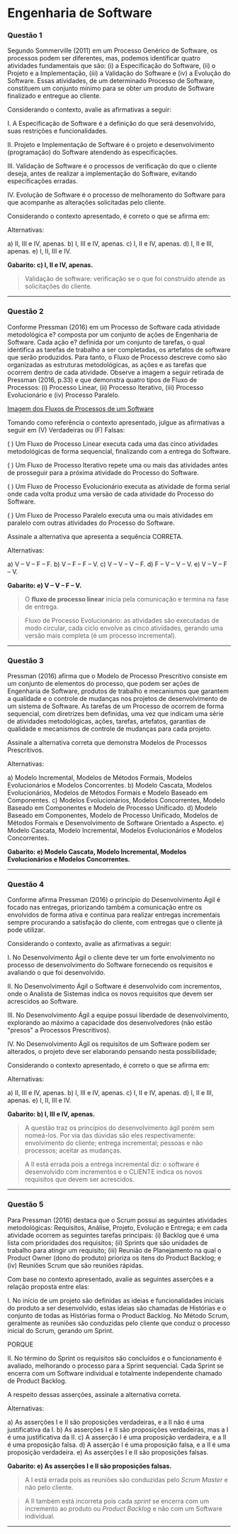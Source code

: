 # Engenharia de Software

### **Questão 1**

Segundo Sommerville (2011) em um Processo Genérico de Software, os processos podem ser diferentes, mas, podemos identificar quatro atividades fundamentais que são: (i) a Especificação do Software, (ii) o Projeto e a Implementação, (iii) a Validação do Software e (iv) a Evolução do Software. Essas atividades, de um determinado Processo de Software, constituem um conjunto mínimo para se obter um produto de Software finalizado e entregue ao cliente.

Considerando o contexto, avalie as afirmativas a seguir:

I. A Especificação de Software é a definição do que será desenvolvido, suas restrições e funcionalidades.

II. Projeto e Implementação de Software é o projeto e desenvolvimento (programação) do Software atendendo às especificações.

III. Validação de Software é o processos de verificação do que o cliente deseja, antes de realizar a implementação do Software, evitando especificações erradas.

IV. Evolução de Software é o processo de melhoramento do Software para que acompanhe as alterações solicitadas pelo cliente.

Considerando o contexto apresentado, é correto o que se afirma em:

Alternativas:

a) II, III e IV, apenas.
b) I, III e IV, apenas.
c) I, II e IV, apenas.
d) I, II e III, apenas.
e) I, II, III e IV.

**Gabarito: c) I, II e IV, apenas.**

>Validação de software: verificação se o que foi construído atende as
solicitações do cliente.

---

### **Questão 2**

Conforme Pressman (2016) em um Processo de Software cada atividade metodológica e? composta por um conjunto de ações de Engenharia de Software. Cada ação e? definida por um conjunto de tarefas, o qual identifica as tarefas de trabalho a ser completadas, os artefatos de software que serão produzidos. Para tanto, o Fluxo de Processo descreve como são organizadas as estruturas metodológicas, as ações e as tarefas que ocorrem dentro de cada atividade. Observe a imagem a seguir retirada de Pressman (2016, p.33) e que demonstra quatro tipos de Fluxo de Processos: (i) Processo Linear, (ii) Processo Iterativo, (iii) Processo Evolucionário e (iv) Processo Paralelo.

[Imagem dos Fluxos de Processos de um Software](https://github.com/Felipe-Fig/Analise-e-Modelagem-de-Sistemas/blob/master/Provas%20e%20Avalia%C3%A7%C3%B5es/av01-ams-imagem-01.jpg?raw=true)

Tomando como referência o contexto apresentado, julgue as afirmativas a seguir em (V) Verdadeiras ou (F) Falsas:

(   ) Um Fluxo de Processo Linear executa cada uma das cinco atividades metodológicas de forma sequencial, finalizando com a entrega do Software.

(   ) Um Fluxo de Processo Iterativo repete uma ou mais das atividades antes de prosseguir para a próxima atividade do Processo do Software.

(   ) Um Fluxo de Processo Evolucionário executa as atividade de forma serial onde cada volta produz uma versão de cada atividade do Processo do Software.

(   ) Um Fluxo de Processo Paralelo executa uma ou mais atividades em paralelo com outras atividades do Processo do Software.

Assinale a alternativa que apresenta a sequência CORRETA.

Alternativas:

a) V – V – F – F.
b) V – F – F – V.
c) V – V – V – F.
d) F – V – V – V.
e) V – V – F – V.

**Gabarito: e) V – V – F – V.**

>O **fluxo de processo linear** inicia pela comunicação e termina na fase de entrega.

>Fluxo de Processo Evolucionário: as atividades são executadas de modo circular, cada ciclo envolve as cinco atividades, gerando uma versão mais completa (é um processo incremental).

---

### **Questão 3**

Pressman (2016) afirma que o Modelo de Processo Prescritivo consiste em um conjunto de elementos do processo, que podem ser ações de Engenharia de Software, produtos de trabalho e mecanismos que garantem a qualidade e o controle de mudanças nos projetos de desenvolvimento de um sistema de Software. As tarefas de um Processo de  ocorrem de forma sequencial, com diretrizes bem definidas, uma vez que indicam uma série de atividades metodológicas, ações, tarefas, artefatos, garantias de qualidade e mecanismos de controle de mudanças para cada projeto.

Assinale a alternativa correta que demonstra Modelos de Processos Prescritivos.

Alternativas:

a) Modelo Incremental, Modelos de Métodos Formais, Modelos Evolucionários e Modelos Concorrentes.
b) Modelo Cascata, Modelos Evolucionários, Modelos de Métodos Formais e Modelo Baseado em Componentes.
c) Modelos Evolucionários, Modelos Concorrentes, Modelo Baseado em Componentes e Modelo de Processo Unificado.
d) Modelo Baseado em Componentes, Modelo de Processo Unificado, Modelos de Métodos Formais e Desenvolvimento de Software Orientado a Aspecto.
e) Modelo Cascata, Modelo Incremental, Modelos Evolucionários e Modelos Concorrentes.

**Gabarito: e) Modelo Cascata, Modelo Incremental, Modelos Evolucionários e Modelos Concorrentes.**

---

### **Questão 4**

Conforme afirma Pressman (2016) o princípio do Desenvolvimento Ágil é focado nas entregas, priorizando também a comunicação entre os envolvidos de forma ativa e contínua para realizar entregas incrementais sempre procurando a satisfação do cliente, com entregas que o cliente já pode utilizar.

Considerando o contexto, avalie as afirmativas a seguir:

I. No Desenvolvimento Ágil o cliente deve ter um forte envolvimento no processo de desenvolvimento do Software fornecendo os requisitos e avaliando o que foi desenvolvido.

II. No Desenvolvimento Ágil o Software é desenvolvido com incrementos, onde o Analista de Sistemas indica os novos requisitos que devem ser acrescidos ao Software.

III. No Desenvolvimento Ágil a equipe possui liberdade de desenvolvimento, explorando ao máximo a capacidade dos desenvolvedores (não estão "presos" a Processos Prescritivos).

IV. No Desenvolvimento Ágil os requisitos de um Software podem ser alterados, o projeto deve ser elaborando pensando nesta possibilidade;

Considerando o contexto apresentado, é correto o que se afirma em:

Alternativas:

a) II, III e IV, apenas.
b) I, III e IV, apenas.
c) I, II e IV, apenas.
d) I, II e III, apenas.
e) I, II, III e IV.

**Gabarito: b) I, III e IV, apenas.**

>A questão traz os princípios do desenvolvimento ágil porém sem nomeá-los. Por via das dúvidas são eles respectivamente: envolvimento do cliente; entrega incremental; pessoas e não processos; aceitar as mudanças.

>A II está errada pois a entrega incremental diz: o software é desenvolvido com incrementos e o CLIENTE indica os novos requisitos que devem ser acrescidos.
---

### **Questão 5**

Para Pressman (2016) destaca que o Scrum possui as seguintes atividades metodológicas: Requisitos, Análise, Projeto, Evolução e Entrega; e em cada atividade ocorrem as seguintes tarefas principais: (i) Backlog que é uma lista com prioridades dos requisitos; (ii) Sprints que são unidades de trabalho para atingir um requisito; (iii) Reunião de Planejamento na qual o Product Owner (dono do produto) prioriza os itens do Product Backlog; e (iv) Reuniões Scrum que são reuniões rápidas.

Com base no contexto apresentado, avalie as seguintes asserções e a relação proposta entre elas:

I. No início de um projeto são definidas as ideias e funcionalidades iniciais do produto a ser desenvolvido, estas ideias são chamadas de Histórias e o conjunto de todas as Histórias forma o Product Backlog. No Método Scrum, geralmente as reuniões são conduzidas pelo cliente que conduz o processo inicial do Scrum, gerando um Sprint.

PORQUE

II. No término do Sprint os requisitos são concluídos e o funcionamento é avaliado, melhorando o processo para a Sprint sequencial. Cada Sprint se encerra com um Software individual e totalmente independente chamado de Product Backlog.

A respeito dessas asserções, assinale a alternativa correta.

Alternativas:

a) As asserções I e II são proposições verdadeiras, e a II não é uma justificativa da I.
b) As asserções I e II são proposições verdadeiras, mas a I é uma justificativa da II.
c) A asserção I é uma proposição verdadeira, e a II é uma proposição falsa.
d) A asserção I é uma proposição falsa, e a II é uma proposição verdadeira.
e) As asserções I e II são proposições falsas.

**Gabarito: e) As asserções I e II são proposições falsas.**

>A I está errada pois as reuniões são conduzidas pelo *Scrum Master* e não pelo cliente.

>A II também está incorreta pois cada *sprint* se encerra com um incremento ao produto ou *Product Backlog* e não com um Software individual.

---